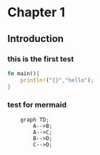# Chapter 1

## Introduction

### this is the first test

```rust editable
fn main(){
    println!("{}","hello");
}
```

### test for mermaid
```mermaid
    graph TD;
        A-->B;
        A-->C;
        B-->D;
        C-->D;
```